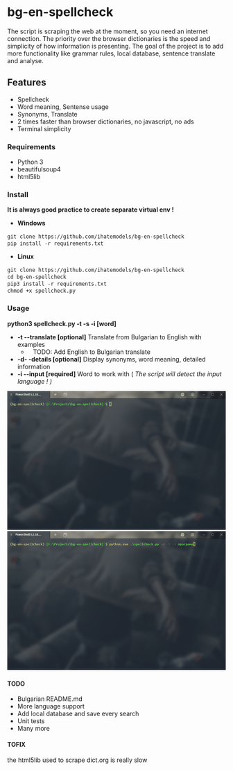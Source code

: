 # bg-en-spellcheck

The script is scraping the web at the moment, so you need an internet connection. Тhe priority over the browser dictionaries is the speed and simplicity of how information is presenting. The goal of the project is to add more functionality like grammar rules, local database, sentence translate and analyse.

## Features

- Spellcheck
- Word meaning, Sentense usage
- Synonyms, Translate 
- 2 times faster than browser dictionaries, no javascript, no ads 
- Terminal simplicity

### Requirements

- Python 3
- beautifulsoup4
- html5lib

### Install

**It is always good practice to create separate virtual env !** 

- **Windows**

```
git clone https://github.com/ihatemodels/bg-en-spellcheck
pip install -r requirements.txt 
```

- **Linux**

```
git clone https://github.com/ihatemodels/bg-en-spellcheck
cd bg-en-spellcheck
pip3 install -r requirements.txt 
chmod +x spellcheck.py  
```

### Usage

**python3 spellcheck.py -t -s -i [word]**

- **-t --translate [optional]** Translate from Bulgarian to English with examples
  -    TODO: Add English to Bulgarian translate
- **-d- -details [optional]** Display synonyms, word meaning, detailed information 
- **-i --input [required]** Word to work with ( *The script will detect the input language ! )*

<div>
<img src="/img/gif-en.gif"
 alt="en-spellcheck"
 />
</div>

<div>
<img src="/img/gif-bg.gif"
 alt="bg-spellcheck"
 />
</div>

#### TODO

- Bulgarian README.md
- More language support 
- Add local database and save every search 
- Unit tests
- Many more

#### TOFIX

the html5lib used to scrape dict.org is really slow
